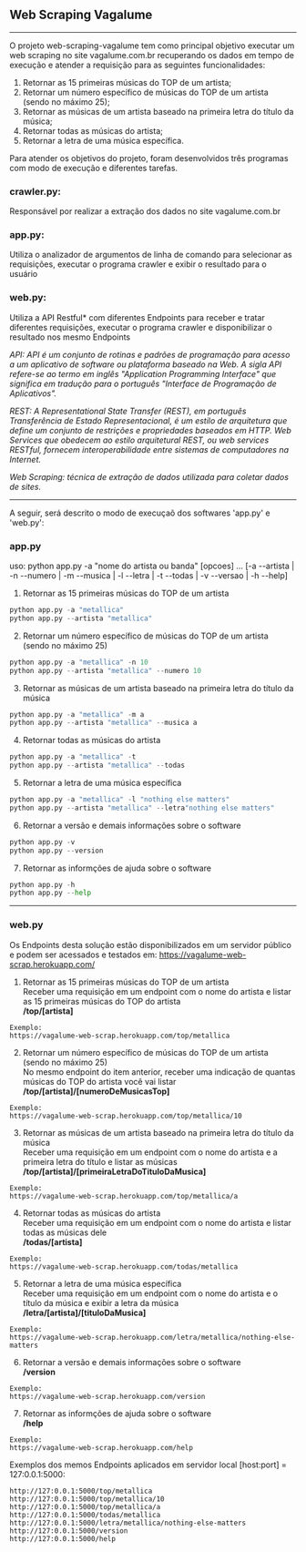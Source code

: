 
## Web Scraping Vagalume
---

O projeto web-scraping-vagalume tem como principal objetivo executar um web scraping no site vagalume.com.br recuperando os dados em tempo de execução e atender a requisição para as seguintes funcionalidades:

1. Retornar as 15 primeiras músicas do TOP de um artista;
2. Retornar um número específico de músicas do TOP de um artista (sendo no máximo 25);
3. Retornar as músicas de um artista baseado na primeira letra do título da música;
4. Retornar todas as músicas do artista;
5. Retornar a letra de uma música específica. 

Para atender os objetivos do projeto, foram desenvolvidos três programas com modo de execução e diferentes tarefas.

### crawler.py: 
Responsável por realizar a extração dos dados no site vagalume.com.br

### app.py:
Utiliza o analizador de argumentos de linha de comando para selecionar as requisições, executar o programa crawler e exibir o resultado para o usuário

### web.py: 
Utiliza a API Restful* com diferentes Endpoints para receber e tratar diferentes requisições, executar o programa crawler e disponibilizar o resultado nos mesmo Endpoints

*API: API é um conjunto de rotinas e padrões de programação para acesso a um aplicativo de software ou plataforma baseado na Web. A sigla API refere-se ao termo em inglês "Application Programming Interface" que significa em tradução para o português "Interface de Programação de Aplicativos".*

*REST: A Representational State Transfer (REST), em português Transferência de Estado Representacional, é um estilo de arquitetura que define um conjunto de restrições e propriedades baseados em HTTP. Web Services que obedecem ao estilo arquitetural REST, ou web services RESTful, fornecem interoperabilidade entre sistemas de computadores na Internet.*

*Web Scraping: técnica de extração de dados utilizada para coletar dados de sites.*

---
A seguir, será descrito o modo de execuçaõ dos softwares 'app.py' e 'web.py':

### app.py
uso: python app.py -a "nome do artista ou banda" [opcoes] ... 
[-a --artista | -n --numero | -m --musica | -l --letra | -t --todas | -v --versao | -h --help]

1. Retornar as 15 primeiras músicas do TOP de um artista
```python
python app.py -a "metallica"
python app.py --artista "metallica"
```
2. Retornar um número específico de músicas do TOP de um artista (sendo no máximo 25)
```python
python app.py -a "metallica" -n 10
python app.py --artista "metallica" --numero 10
```
3. Retornar as músicas de um artista baseado na primeira letra do título da música
```python
python app.py -a "metallica" -m a
python app.py --artista "metallica" --musica a
```
4. Retornar todas as músicas do artista
```python
python app.py -a "metallica" -t
python app.py --artista "metallica" --todas
```
5. Retornar a letra de uma música específica 
```python
python app.py -a "metallica" -l "nothing else matters"
python app.py --artista "metallica" --letra"nothing else matters"
```
6. Retornar a versão e demais informações sobre o software
```python
python app.py -v
python app.py --version
```
7. Retornar as informções de ajuda sobre o software
```python
python app.py -h
python app.py --help
```
---
### web.py
Os Endpoints desta solução estão disponibilizados em um servidor público e podem ser acessados e testados em: https://vagalume-web-scrap.herokuapp.com/<br>

1. Retornar as 15 primeiras músicas do TOP de um artista<br>
Receber uma requisição em um endpoint com o nome do artista e listar as 15 primeiras músicas do TOP do artista<br>
__/top/[artista]__
```
Exemplo:
https://vagalume-web-scrap.herokuapp.com/top/metallica
```
2. Retornar um número específico de músicas do TOP de um artista (sendo no máximo 25)<br>
No mesmo endpoint do item anterior, receber uma indicação de quantas músicas do TOP do artista você vai listar<br>
__/top/[artista]/[numeroDeMusicasTop]__
```
Exemplo:
https://vagalume-web-scrap.herokuapp.com/top/metallica/10
```
3. Retornar as músicas de um artista baseado na primeira letra do título da música<br>
Receber uma requisição em um endpoint com o nome do artista e a primeira letra do título e listar as músicas<br> 
__/top/[artista]/[primeiraLetraDoTituloDaMusica]__
```
Exemplo:
https://vagalume-web-scrap.herokuapp.com/top/metallica/a
```
4. Retornar todas as músicas do artista<br>
Receber uma requisição em um endpoint com o nome do artista e listar todas as músicas dele<br>
__/todas/[artista]__
```
Exemplo:
https://vagalume-web-scrap.herokuapp.com/todas/metallica
```
5. Retornar a letra de uma música específica<br>
Receber uma requisição em um endpoint com o nome do artista e o título da música e exibir a letra da música<br>
__/letra/[artista]/[tituloDaMusica]__
```
Exemplo:
https://vagalume-web-scrap.herokuapp.com/letra/metallica/nothing-else-matters
```
6. Retornar a versão e demais informações sobre o software<br>
__/version__
```
Exemplo:
https://vagalume-web-scrap.herokuapp.com/version
```
7. Retornar as informções de ajuda sobre o software<br>
__/help__
```
Exemplo:
https://vagalume-web-scrap.herokuapp.com/help
```
Exemplos dos memos Endpoints aplicados em servidor local [host:port] = 127:0.0.1:5000:
```
http://127:0.0.1:5000/top/metallica
http://127:0.0.1:5000/top/metallica/10
http://127:0.0.1:5000/top/metallica/a
http://127:0.0.1:5000/todas/metallica
http://127:0.0.1:5000/letra/metallica/nothing-else-matters
http://127:0.0.1:5000/version
http://127:0.0.1:5000/help
```
